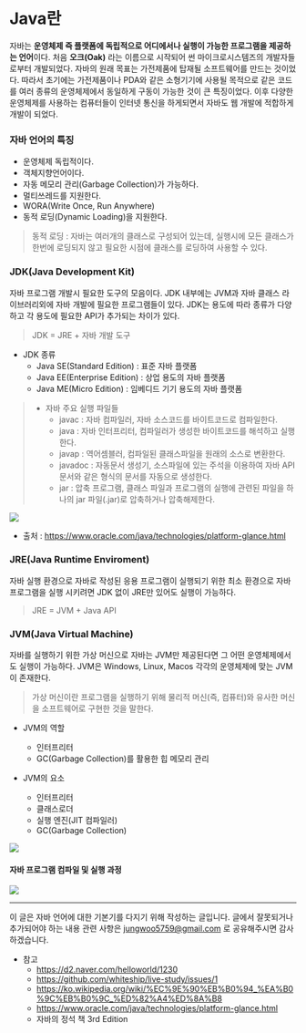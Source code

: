 
# Java란

자바는 **운영체제 즉 플랫폼에 독립적으로 어디에서나 실행이 가능한 프로그램을 제공하는 언어**이다.
처음 **오크(Oak)** 라는 이름으로 시작되어 썬 마이크로시스템즈의 개발자들로부터 개발되었다.
자바의 원래 목표는 가전제품에 탑재될 소프트웨어를 만드는 것이었다. 따라서 초기에는 가전제품이나 PDA와 같은 소형기기에 사용될 목적으로 같은 코드를 여러 종류의 운영체제에서 동일하게 구동이 가능한 것이 큰 특징이었다. 이후 다양한 운영체제를 사용하는 컴퓨터들이 인터넷 통신을 하게되면서 자바도 웹 개발에 적합하게 개발이 되었다.

### 자바 언어의 특징
- 운영체제 독립적이다.
- 객체지향언어이다.
- 자동 메모리 관리(Garbage Collection)가 가능하다.
- 멀티쓰레드를 지원한다.
- WORA(Write Once, Run Anywhere)
- 동적 로딩(Dynamic Loading)을 지원한다.
> 동적 로딩 : 자바는 여러개의 클래스로 구성되어 있는데, 실행시에 모든 클래스가 한번에 로딩되지 않고 필요한 시점에 클래스를 로딩하여 사용할 수 있다.

### JDK(Java Development Kit)

자바 프로그램 개발시 필요한 도구의 모음이다. JDK 내부에는 JVM과 자바 클래스 라이브러리외에 자바 개발에 필요한 프로그램들이 있다.
JDK는 용도에 따라 종류가 다양하고 각 용도에 필요한 API가 추가되는 차이가 있다.
> JDK = JRE + 자바 개발 도구

- JDK 종류
  - Java SE(Standard Edition) : 표준 자바 플랫폼
  - Java EE(Enterprise Edition) : 상업 용도의 자바 플랫폼
  - Java ME(Micro Edition) : 임베디드 기기 용도의 자바 플랫폼

> - 자바 주요 실행 파일들
>   - javac : 자바 컴파일러, 자바 소스코드를 바이트코드로 컴파일한다.
>   - java : 자바 인터프리터, 컴파일러가 생성한 바이트코드를 해석하고 실행한다.
>   - javap : 역어셈블러, 컴파일된 클래스파일을 원래의 소스로 변환한다.
>   - javadoc : 자동문서 생성기, 소스파일에 있는 주석을 이용하여 자바 API문서와 같은 형식의 문서를 자동으로 생성한다.
>   - jar : 압축 프로그램, 클래스 파일과 프로그램의 실행에 관련된 파일을 하나의 jar 파일(.jar)로 압축하거나 압축해제한다.

![](https://images.velog.io/images/host92/post/089f5085-4ef8-46b3-acf3-dedf5757a84d/image.png)
- 출처 : https://www.oracle.com/java/technologies/platform-glance.html

### JRE(Java Runtime Enviroment)

자바 실행 환경으로 자바로 작성된 응용 프로그램이 실행되기 위한 최소 환경으로 자바 프로그램을 실행 시키려면 JDK 없이 JRE만 있어도 실행이 가능하다.
> JRE = JVM + Java API

### JVM(Java Virtual Machine)

자바를 실행하기 위한 가상 머신으로 자바는 JVM만 제공된다면 그 어떤 운영체제에서도 실행이 가능하다.
JVM은 Windows, Linux, Macos 각각의 운영체제에 맞는 JVM이 존재한다.

> 가상 머신이란 프로그램을 실행하기 위해 물리적 머신(즉, 컴퓨터)와 유사한 머신을 소프트웨어로 구현한 것을 말한다.


- JVM의 역할
  - 인터프리터
  - GC(Garbage Collection)를 활용한 힙 메모리 관리

- JVM의 요소
  - 인터프리터
  - 클래스로더
  - 실행 엔진(JIT 컴파일러)
  - GC(Garbage Collection)

![](https://images.velog.io/images/host92/post/4083b53c-4d61-4b9b-9c26-ef5106e8a8f0/image.png)


#### 자바 프로그램 컴파일 및 실행 과정

![](https://images.velog.io/images/host92/post/09b55346-7a6b-44d9-ab33-888f038d598f/image.png)

---------------

이 글은 자바 언어에 대한 기본기를 다지기 위해 작성하는 글입니다. 
글에서 잘못되거나 추가되어야 하는 내용 관련 사항은 jungwoo5759@gmail.com 로 공유해주시면 감사하겠습니다.

- 참고 
  - https://d2.naver.com/helloworld/1230
  - https://github.com/whiteship/live-study/issues/1
  - https://ko.wikipedia.org/wiki/%EC%9E%90%EB%B0%94_%EA%B0%9C%EB%B0%9C_%ED%82%A4%ED%8A%B8
  - https://www.oracle.com/java/technologies/platform-glance.html
  - 자바의 정석 책 3rd Edition
  
